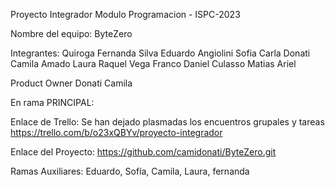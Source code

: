 Proyecto Integrador Modulo Programacion - ISPC-2023

Nombre del equipo: ByteZero

Integrantes:
Quiroga	Fernanda
Silva	Eduardo
Angiolini	Sofia Carla
Donati	Camila
Amado	Laura Raquel
Vega	Franco Daniel
Culasso	Matias Ariel

Product Owner
Donati	Camila

En rama PRINCIPAL:


Enlace de Trello:
Se han dejado plasmadas los encuentros grupales y tareas
https://trello.com/b/o23xQBYv/proyecto-integrador

Enlace del Proyecto: https://github.com/camidonati/ByteZero.git

Ramas Auxiliares:
Eduardo,
Sofía,
Camila,
Laura,
fernanda
